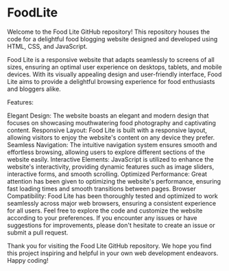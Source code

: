 # FoodLite
Welcome to the Food Lite GitHub repository! This repository houses the code for a delightful food blogging website designed and developed using HTML, CSS, and JavaScript.

Food Lite is a responsive website that adapts seamlessly to screens of all sizes, ensuring an optimal user experience on desktops, tablets, and mobile devices. With its visually appealing design and user-friendly interface, Food Lite aims to provide a delightful browsing experience for food enthusiasts and bloggers alike.

Features:

Elegant Design: The website boasts an elegant and modern design that focuses on showcasing mouthwatering food photography and captivating content.
Responsive Layout: Food Lite is built with a responsive layout, allowing visitors to enjoy the website's content on any device they prefer.
Seamless Navigation: The intuitive navigation system ensures smooth and effortless browsing, allowing users to explore different sections of the website easily.
Interactive Elements: JavaScript is utilized to enhance the website's interactivity, providing dynamic features such as image sliders, interactive forms, and smooth scrolling.
Optimized Performance: Great attention has been given to optimizing the website's performance, ensuring fast loading times and smooth transitions between pages.
Browser Compatibility: Food Lite has been thoroughly tested and optimized to work seamlessly across major web browsers, ensuring a consistent experience for all users.
Feel free to explore the code and customize the website according to your preferences. If you encounter any issues or have suggestions for improvements, please don't hesitate to create an issue or submit a pull request.

Thank you for visiting the Food Lite GitHub repository. We hope you find this project inspiring and helpful in your own web development endeavors. Happy coding!

